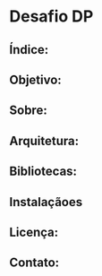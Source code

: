 # Desafio DP

## Índice:

## Objetivo:

## Sobre:

## Arquitetura:

## Bibliotecas:

## Instalaçãoes

## Licença:

## Contato:
